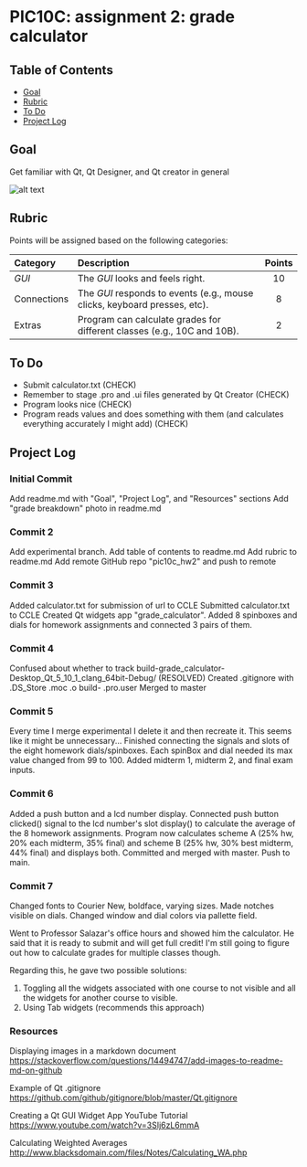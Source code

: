 # PIC10C: assignment 2: grade calculator

## Table of Contents
- [Goal](#goal)
- [Rubric](#rubric)
- [To Do](#to-do)
- [Project Log](#project-log)

## Goal
Get familiar with Qt, Qt Designer, and Qt creator in general

![alt text](https://bytebucket.org/rikis-salazar/10c-spring18-class-website/raw/a4a4fc64ba01b99a2a2cdb5b2f661741a55cc745/assignments/hw2/grade-breakdown.png)


## Rubric
Points will be assigned based on the following categories:

| **Category** | **Description** | **Points** |
|:-----|:----------------------------------------------------------|:---:|
| _GUI_ | The _GUI_ looks and feels right. | 10 |
| Connections | The _GUI_ responds to events (e.g., mouse clicks, keyboard presses, etc). | 8 |
| Extras | Program can calculate grades for different classes (e.g., 10C and 10B). | 2 |

## To Do
- Submit calculator.txt (CHECK)
- Remember to stage .pro and .ui files generated by Qt Creator (CHECK)
- Program looks nice (CHECK)
- Program reads values and does something with them (and calculates everything accurately I might add) (CHECK)

## Project Log

### Initial Commit
Add readme.md with "Goal", "Project Log", and "Resources" sections
Add "grade breakdown" photo in readme.md

### Commit 2
Add experimental branch.
Add table of contents to readme.md
Add rubric to readme.md
Add remote GitHub repo "pic10c_hw2" and push to remote

### Commit 3
Added calculator.txt for submission of url to CCLE
Submitted calculator.txt to CCLE
Created Qt widgets app "grade_calculator". Added 8 spinboxes and dials for homework assignments and connected 3 pairs of them.

### Commit 4
Confused about whether to track build-grade_calculator-Desktop_Qt_5_10_1_clang_64bit-Debug/ (RESOLVED)
Created .gitignore with      .DS_Store       .moc       .o          build-      .pro.user
Merged to master

### Commit 5
Every time I merge experimental I delete it and then recreate it. This seems like it might be unnecessary...
Finished connecting the signals and slots of the eight homework dials/spinboxes. Each spinBox and dial needed its max value changed from 99 to 100.
Added midterm 1, midterm 2, and final exam inputs.

### Commit 6
Added a push button and a lcd number display.
Connected push button clicked() signal to the lcd number's slot display() to calculate the average of the 8 homework assignments.
Program now calculates scheme A (25% hw, 20% each midterm, 35% final) and scheme B (25% hw, 30% best midterm, 44% final) and displays both.
Committed and merged with master. Push to main.

### Commit 7
Changed fonts to Courier New, boldface, varying sizes. Made notches visible on dials.
Changed window and dial colors via pallette field.

Went to Professor Salazar's office hours and showed him the calculator. He said that it is ready to submit and will get full credit! I'm still going to figure out how
to calculate grades for multiple classes though.

Regarding this, he gave two possible solutions:
1. Toggling all the widgets associated with one course to not visible and all the widgets for another course to visible.
2. Using Tab widgets (recommends this approach)

### Resources
Displaying images in a markdown document
https://stackoverflow.com/questions/14494747/add-images-to-readme-md-on-github

Example of Qt .gitignore
https://github.com/github/gitignore/blob/master/Qt.gitignore

Creating a Qt GUI Widget App YouTube Tutorial
https://www.youtube.com/watch?v=3SIj6zL6mmA

Calculating Weighted Averages
http://www.blacksdomain.com/files/Notes/Calculating_WA.php

